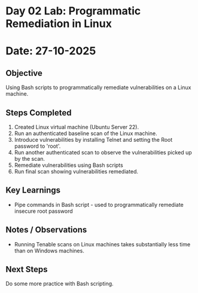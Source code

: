 # Day 02 Lab: Programmatic Remediation in Linux

# **Date:** 27-10-2025

## Objective

Using Bash scripts to programmatically remediate vulnerabilities on a Linux machine.

## Steps Completed

1. Created Linux virtual machine (Ubuntu Server 22).
2. Run an authenticated baseline scan of the Linux machine.
3. Introduce vulnerabilities by installing Telnet and setting the Root password to 'root'.
4. Run another authenticated scan to observe the vulnerabilities picked up by the scan.
5. Remediate vulnerabilities using Bash scripts
6. Run final scan showing vulnerabilities remediated.

## Key Learnings

* Pipe commands in Bash script - used to programmatically remediate insecure root password

## Notes / Observations

* Running Tenable scans on Linux machines takes substantially less time than on Windows machines. 

## Next Steps

Do some more practice with Bash scripting.

